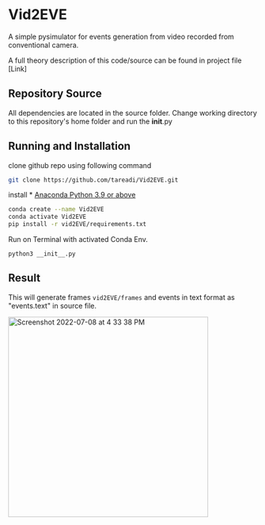 # Vid2EVE

A simple pysimulator for events generation from video recorded from conventional camera. 

A full theory description of this code/source can be found in project file [Link]

## Repository Source
All dependencies are located in the source folder. Change working directory to this repository's home folder and run the __init__.py

## Running and Installation
clone github repo using following command

```bash
git clone https://github.com/tareadi/Vid2EVE.git
```

install 
    * [Anaconda Python 3.9 or above](https://www.anaconda.com/products/individual)

```bash
conda create --name Vid2EVE
conda activate Vid2EVE
pip install -r vid2EVE/requirements.txt
```


Run on Terminal with activated Conda Env.
```base
python3 __init__.py
```

## Result
This will generate frames `vid2EVE/frames` and events in text format as "events.text" in source file.

<img width="404" alt="Screenshot 2022-07-08 at 4 33 38 PM" src="https://user-images.githubusercontent.com/77872321/177980857-280095fa-3059-4a1c-b059-24e83c7d11c6.png">

